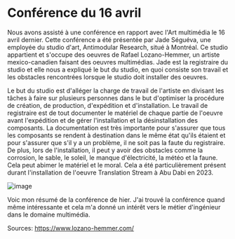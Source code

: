 # Conférence du 16 avril

Nous avons assisté à une conférence en rapport avec l'Art multimédia le 16 avril dernier. Cette conférence a été présentée par Jade Séguéva, une employée du studio d'art, Antimodular Research, situé à Montréal. Ce studio appartient et s'occupe des oeuvres de Rafael Lozano-Hemmer, un artiste mexico-canadien faisant des oeuvres multimédias. Jade est la registraire du studio et elle nous a expliqué le but du studio, en quoi consiste son travail et les obstacles rencontrées lorsque le studio doit installer des oeuvres.

Le but du studio est d'alléger la charge de travail de l'artiste en divisant les tâches à faire sur plusieurs personnes dans le but d'optimiser la procédure de création, de production, d'expédition et d'installation. Le travail de registraire est de tout documenter le matériel de chaque partie de l'oeuvre avant l'expédition et de gérer l'installation et la désinstallation des composants. La documentation est très importante pour s'assurer que tous les composants se rendent à destination dans le même état qu'ils étaient et pour s'assurer que s'il y a un problème, il ne soit pas la faute du registraire. De plus, lors de l'installation, il peut y avoir des obstacles comme la corrosion, le sable, le soleil, le manque d'électricité, la météo et la faune. Cela peut abimer le matériel et le moral. Cela a été particulièrement présent durant l'installation de l'oeuvre Translation Stream à Abu Dabi en 2023.

![image](https://github.com/mathieuwillett/h24-v11_inspirations_willett/assets/143769896/b7fcf94c-7e76-4574-b1cc-e5d7c4bd4bb2)

Voic mon résumé de la conférence de hier. J'ai trouvé la conférence quand même intéressante et cela m'a donné un intérêt vers le métier d'ingénieur dans le domaine multimédia.


Sources: https://www.lozano-hemmer.com/
